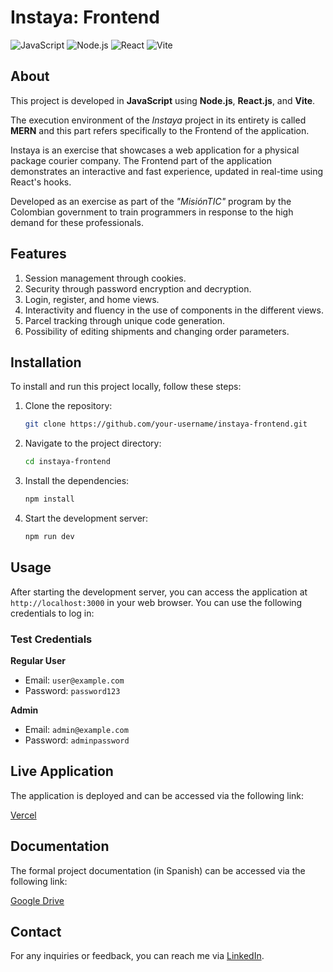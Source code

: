 # Instaya: Frontend

![JavaScript](https://img.shields.io/badge/JavaScript-F7DF1E?style=for-the-badge&logo=javascript&logoColor=black)
![Node.js](https://img.shields.io/badge/Node.js-339933?style=for-the-badge&logo=nodedotjs&logoColor=white)
![React](https://img.shields.io/badge/React-61DAFB?style=for-the-badge&logo=react&logoColor=black)
![Vite](https://img.shields.io/badge/Vite-646CFF?style=for-the-badge&logo=vite&logoColor=white)

## About

This project is developed in **JavaScript** using **Node.js**, **React.js**, and **Vite**.

The execution environment of the _Instaya_ project in its entirety is called **MERN** and this part refers specifically to the Frontend of the application.

Instaya is an exercise that showcases a web application for a physical package courier company. The Frontend part of the application demonstrates an interactive and fast experience, updated in real-time using React's hooks.

Developed as an exercise as part of the _"MisiónTIC"_ program by the Colombian government to train programmers in response to the high demand for these professionals.

## Features

1. Session management through cookies.
2. Security through password encryption and decryption.
3. Login, register, and home views.
4. Interactivity and fluency in the use of components in the different views.
5. Parcel tracking through unique code generation.
6. Possibility of editing shipments and changing order parameters.

## Installation

To install and run this project locally, follow these steps:

1. Clone the repository:
   ```bash
   git clone https://github.com/your-username/instaya-frontend.git
   ```
2. Navigate to the project directory:
   ```bash
   cd instaya-frontend
   ```
3. Install the dependencies:
   ```bash
   npm install
   ```
4. Start the development server:
   ```bash
   npm run dev
   ```

## Usage

After starting the development server, you can access the application at `http://localhost:3000` in your web browser. You can use the following credentials to log in:

### Test Credentials

**Regular User**

- Email: `user@example.com`
- Password: `password123`

**Admin**

- Email: `admin@example.com`
- Password: `adminpassword`

## Live Application

The application is deployed and can be accessed via the following link:

[Vercel](https://instaya-frontend-beige.vercel.app/)

## Documentation

The formal project documentation (in Spanish) can be accessed via the following link:

[Google Drive](https://drive.google.com/file/d/1v7anSEonx4DkO3JBXeIhxUjEv6Eu6TLY/view?usp=sharing)

## Contact

For any inquiries or feedback, you can reach me via [LinkedIn](https://www.linkedin.com/in/camilocastell/).
